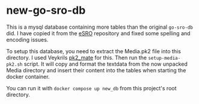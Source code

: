 # new-go-sro-db
This is a mysql database containing more tables than the original `go-sro-db` did. I have copied it from the [eSRO](https://github.com/ghostuser846/eSRO/) repository and fixed some spelling and encoding issues.

To setup this database, you need to extract the Media.pk2 file into this directory. I used Veykrils [pk2_mate](https://github.com/Veykril/pk2) for this. Then run the `setup-media-pk2.sh` script. It will copy and format the textdata from the now unpacked Media directory and insert their content into the tables when starting the docker container.

You can run it with `docker compose up new_db` from this project's root directory.
